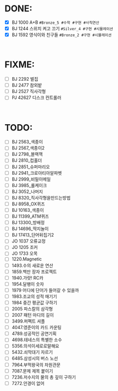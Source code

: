 <!-- Solved -->
# DONE:
- [x] BJ 1000 A+B `#Bronze_5 #수학 #구현 #사칙연산`
- [x] BJ 1244 스위치 켜고 끄기 `#Silver_4 #구현 #시뮬레이션`
- [x] BJ 1592 영식이와 친구들 `#Bronze_2 #구현 #시뮬레이션`

<br />

<!-- In progress -->
# FIXME:
- [ ] BJ 2292 벌집
- [ ] BJ 2477 참외밭
- [ ] BJ 2527 직사각형
- [ ] PJ 42627 디스크 컨트롤러

<br />

<!-- Unsolved -->
# TODO:
- [ ] BJ 2563\_색종이
- [ ] BJ 2567\_색종이2
- [ ] BJ 2798\_블랙잭
- [ ] BJ 2810\_컵홀더
- [ ] BJ 2851\_슈퍼마리오
- [ ] BJ 2941\_크로아티아알파벳
- [ ] BJ 2999\_비밀이메일
- [ ] BJ 3985\_롤케이크
- [ ] BJ 3052\_나머지
- [ ] BJ 8320\_직사각형을만드는방법
- [ ] BJ 8958_OX퀴즈
- [ ] BJ 10163\_색종이
- [ ] BJ 11399_ATM퀴즈
- [ ] BJ 13300\_방배정
- [ ] BJ 14696\_딱지놀이
- [ ] BJ 17413\_단어뒤집기2
- [ ] JO 1037 오류교정
- [ ] JO 1205 조커
- [ ] JO 1733 오목
- [ ] 1220.Magnetic
- [ ] 1493.수의 새로운 연산
- [ ] 1859.백만 장자 프로젝트
- [ ] 1940.가랏! RC카
- [ ] 1954.달팽이 숫자
- [ ] 1979 어디에 단어가 들어갈 수 있을까
- [ ] 1983.조교의 성적 매기기
- [ ] 1984 중간 평균값 구하기
- [ ] 2005 파스칼의 삼각형
- [ ] 2007 패턴 마디의 길이
- [ ] 3499.퍼펙트 셔플
- [ ] 4047.영준이의 카드 카운팅
- [ ] 4789.성공적인 공연기획
- [ ] 4698.테네스의 특별한 소수
- [ ] 5356.의석이세로로말해요
- [ ] 5432.쇠막대기 자르기
- [ ] 6485.삼성시의 버스 노선
- [ ] 7964.부먹왕국의 차원관문
- [ ] 7087.문제 제목 붙이기
- [ ] 7236.저수지의 물의 총 깊이 구하기
- [ ] 7272.안경이 없어

<br />
